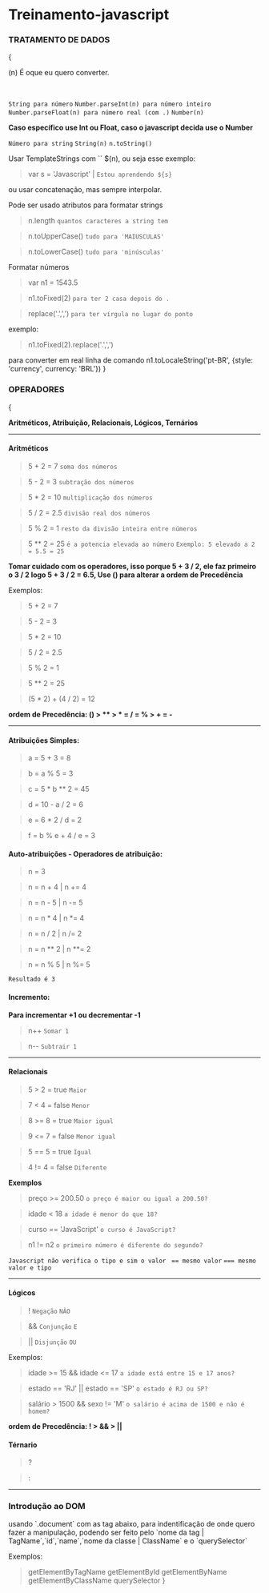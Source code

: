 # Treinamento-javascript

<h3>TRATAMENTO DE DADOS</h3>{

<p>(n) É oque eu quero converter.</p> 
<br>

`String para número`
`Number.parseInt(n) para número inteiro `
`Number.parseFloat(n) para número real (com .)`
`Number(n)`

<strong>Caso específico use Int ou Float, caso o javascript decida use o Number</strong>
<br>

`Número para string`
`String(n)`
`n.toString()`

Usar TemplateStrings com `` $(n), ou seja esse exemplo: 
> var s = 'Javascript' | `Estou aprendendo ${s}`

ou usar concatenação, mas sempre interpolar.

Pode ser usado atributos para formatar strings 

>n.length  `quantos caracteres a string tem`

>n.toUpperCase()  `tudo para 'MAIUSCULAS'`

>n.toLowerCase()  `tudo para 'minúsculas'`

Formatar números 

>var n1 = 1543.5

>n1.toFixed(2) `para ter 2 casa depois do .`

>replace('.',',') `para ter vírgula no lugar do ponto`

exemplo: 

>n1.toFixed(2).replace('.',',')

para converter em real linha de comando
n1.toLocaleString('pt-BR', {style: 'currency', currency: 'BRL'})
}

<h3>OPERADORES</h3>{

<strong>Aritméticos,
    Atribuição,
    Relacionais,
    Lógicos,
    Ternários</strong>
    <hr>


<h4>Aritméticos</h4>

>5 + 2 = 7  `soma dos números`

>5 - 2 = 3  `subtração dos números`

>5 * 2 = 10  `multiplicação dos números`

>5 / 2 = 2.5  `divisão real dos números` 

>5 % 2 = 1  `resto da divisão inteira entre números`

>5 ** 2 = 25  `é a potencia elevada ao número` `Exemplo: 5 elevado a 2 = 5.5 = 25` 

<strong>Tomar cuidado com os operadores, isso porque 5 + 3 / 2, ele faz primeiro o 3 / 2 logo 5 + 3 / 2 = 6.5, Use () para alterar a ordem de Precedência</strong>

Exemplos: 
> 5 + 2 = 7 

> 5 - 2 = 3 

> 5 * 2 = 10

> 5 / 2 = 2.5

> 5 % 2 = 1

> 5 ** 2 = 25

> (5 * 2) + (4 / 2) = 12

<strong>ordem de Precedência:
() > ** > * = / = % > + = - </strong>
<hr>


<h4>Atribuições Simples:</h4>

> a = 5 + 3 = 8

> b = a % 5 = 3

> c = 5 * b ** 2 = 45

> d = 10 - a / 2 = 6

> e = 6 * 2 / d = 2

> f = b % e + 4 / e = 3

<h4>Auto-atribuições - Operadores de atribuição: </h4>

> n = 3

> n = n + 4 | n += 4

> n = n - 5 | n -= 5

> n = n * 4 | n *= 4

> n = n / 2 | n /= 2

> n = n ** 2 | n **= 2

> n = n % 5 | n %= 5

`Resultado é 3`

<h4>Incremento:</h4>
<strong>Para incrementar +1 ou decrementar -1</strong>

>n++ `Somar 1`

>n-- `Subtrair 1`

<hr>

<h4>Relacionais</h4>

> 5 > 2 = true `Maior`

> 7 < 4 = false `Menor`

> 8 >= 8 = true `Maior igual`

> 9 <= 7 = false `Menor igual`

> 5 == 5 = true `Igual`

> 4 != 4 = false `Diferente`

<strong>Exemplos</strong>

> preço >= 200.50 `o preço é maior ou igual a 200.50?`

> idade < 18 `a idade é menor do que 18?`

> curso == 'JavaScript' `o curso é JavaScript?`

> n1 != n2 `o primeiro número é diferente do segundo?`

`Javascript não verifica o tipo e sim o valor ` `== mesmo valor` `=== mesmo valor e tipo`
<hr>
<h4>Lógicos</h4>

> ! `Negação` `NÂO`

> && `Conjunção` `E`

> || `Disjunção` `OU`

Exemplos:

> idade >= 15 && idade <= 17 `a idade está entre 15 e 17 anos?`

>estado == 'RJ' || estado == 'SP' `o estado é RJ ou SP?`

>salário > 1500 && sexo != 'M' `o salário é acima de 1500 e não é homem?`

<strong>ordem de Precedência:
! > && > || </strong>

<h4>Térnario</h4>

> ?

> :
<hr>
<h3>Introdução ao DOM</h3>

<p>usando `.document` com as tag abaixo, para indentificação de onde quero fazer a manipulação, podendo ser feito pelo `nome da tag | TagName`,`id`,`name`,`nome da classe | ClassName` e o `querySelector`</p>
Exemplos:

>getElementByTagName 
>getElementById 
>getElementByName 
>getElementByClassName
>querySelector 
}

